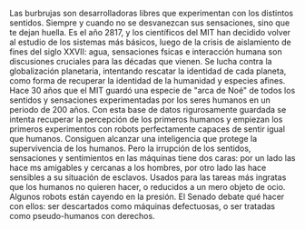 Las burbrujas son desarrolladoras libres que experimentan con los distintos sentidos. Siempre y cuando no se desvanezcan sus sensaciones, sino que te dejan huella.
Es el año 2817, y los científicos del MIT han decidido volver al estudio de los sistemas más básicos, luego de la crisis de aislamiento de fines del siglo XXVII: agua, sensaciones fsicas e interacción humana son discusiones cruciales para las décadas que vienen.
Se lucha contra la globalización planetaria, intentando rescatar la identidad de cada planeta, como forma de recuperar la identidad de la humanidad y especies afines.
Hace 30 años que el MIT guardó una especie de "arca de Noé" de todos los sentidos y sensaciones experimentadas por los seres humanos en un periodo de 200 años.
Con esta base de datos rigurosamente guardada se intenta recuperar la percepción de los primeros humanos y empiezan los primeros experimentos con robots perfectamente capaces de sentir igual que humanos. Consiguen alcanzar una inteligencia que protege la supervivencia de los humanos.
Pero la irrupción de los sentidos, sensaciones y sentimientos en las máquinas tiene dos caras: por un lado las hace ms amigables y cercanas a los hombres, por otro lado las hace sensibles a su situación de esclavos. Usados para las tareas más ingratas que los humanos no quieren hacer, o reducidos a un mero objeto de ocio. Algunos robots están cayendo en la presión. El Senado debate qué hacer con ellos: ser descartados como máquinas defectuosas, o ser tratadas como pseudo-humanos con derechos.
